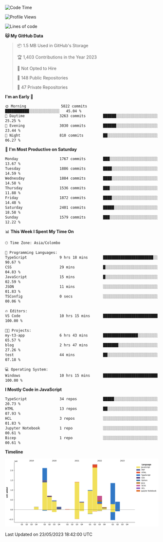 
<!--START_SECTION:waka-->
![Code Time](http://img.shields.io/badge/Code%20Time-1%2C140%20hrs%205%20mins-blue)

![Profile Views](http://img.shields.io/badge/Profile%20Views-0-blue)

![Lines of code](https://img.shields.io/badge/From%20Hello%20World%20I%27ve%20Written-11.3%20million%20lines%20of%20code-blue)

**🐱 My GitHub Data** 

> 📦 1.5 MB Used in GitHub's Storage 
 > 
> 🏆 1,403 Contributions in the Year 2023
 > 
> 🚫 Not Opted to Hire
 > 
> 📜 148 Public Repositories 
 > 
> 🔑 47 Private Repositories 
 > 
**I'm an Early 🐤** 

```text
🌞 Morning                5822 commits        ███████████░░░░░░░░░░░░░░   45.04 % 
🌆 Daytime                3263 commits        ██████░░░░░░░░░░░░░░░░░░░   25.25 % 
🌃 Evening                3030 commits        ██████░░░░░░░░░░░░░░░░░░░   23.44 % 
🌙 Night                  810 commits         ██░░░░░░░░░░░░░░░░░░░░░░░   06.27 % 
```
📅 **I'm Most Productive on Saturday** 

```text
Monday                   1767 commits        ███░░░░░░░░░░░░░░░░░░░░░░   13.67 % 
Tuesday                  1886 commits        ████░░░░░░░░░░░░░░░░░░░░░   14.59 % 
Wednesday                1884 commits        ████░░░░░░░░░░░░░░░░░░░░░   14.58 % 
Thursday                 1536 commits        ███░░░░░░░░░░░░░░░░░░░░░░   11.88 % 
Friday                   1872 commits        ████░░░░░░░░░░░░░░░░░░░░░   14.48 % 
Saturday                 2401 commits        █████░░░░░░░░░░░░░░░░░░░░   18.58 % 
Sunday                   1579 commits        ███░░░░░░░░░░░░░░░░░░░░░░   12.22 % 
```


📊 **This Week I Spent My Time On** 

```text
🕑︎ Time Zone: Asia/Colombo

💬 Programming Languages: 
TypeScript               9 hrs 18 mins       ███████████████████████░░   90.67 % 
CSS                      29 mins             █░░░░░░░░░░░░░░░░░░░░░░░░   04.83 % 
JavaScript               15 mins             █░░░░░░░░░░░░░░░░░░░░░░░░   02.59 % 
JSON                     11 mins             ░░░░░░░░░░░░░░░░░░░░░░░░░   01.83 % 
TSConfig                 0 secs              ░░░░░░░░░░░░░░░░░░░░░░░░░   00.06 % 

🔥 Editors: 
VS Code                  10 hrs 15 mins      █████████████████████████   100.00 % 

🐱‍💻 Projects: 
my-t3-app                6 hrs 43 mins       ████████████████░░░░░░░░░   65.57 % 
blog                     2 hrs 47 mins       ███████░░░░░░░░░░░░░░░░░░   27.26 % 
test                     44 mins             ██░░░░░░░░░░░░░░░░░░░░░░░   07.18 % 

💻 Operating System: 
Windows                  10 hrs 15 mins      █████████████████████████   100.00 % 
```

**I Mostly Code in JavaScript** 

```text
TypeScript               34 repos            █████░░░░░░░░░░░░░░░░░░░░   20.73 % 
HTML                     13 repos            ██░░░░░░░░░░░░░░░░░░░░░░░   07.93 % 
HCL                      3 repos             ░░░░░░░░░░░░░░░░░░░░░░░░░   01.83 % 
Jupyter Notebook         1 repo              ░░░░░░░░░░░░░░░░░░░░░░░░░   00.61 % 
Bicep                    1 repo              ░░░░░░░░░░░░░░░░░░░░░░░░░   00.61 % 
```



**Timeline**

![Lines of Code chart](https://raw.githubusercontent.com/ccweerasinghe1994/ccweerasinghe1994/master/assets/bar_graph.png)


 Last Updated on 23/05/2023 18:42:00 UTC
<!--END_SECTION:waka-->

